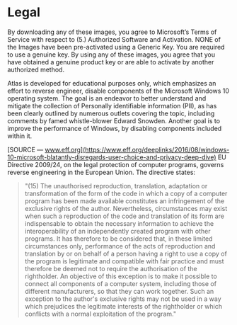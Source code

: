 # Legal

By downloading any of these images, you agree to Microsoft’s Terms of Service with respect to (5.) Authorized Software and Activation. NONE of the Images have been pre-activated using a Generic Key. You are required to use a genuine key. By using any of these images, you agree that you have obtained a genuine product key or are able to activate by another authorized method.

Atlas is developed for educational purposes only, which emphasizes an effort to reverse engineer, disable components of the Microsoft Windows 10 operating system. The goal is an endeavor to better understand and mitigate the collection of Personally identifiable information (PII), as has been clearly outlined by numerous outlets covering the topic, including comments by famed whistle-blower Edward Snowden. Another goal is to improve the performance of Windows, by disabling components included within it.

[SOURCE — www.eff.org](https://www.eff.org/deeplinks/2016/08/windows-10-microsoft-blatantly-disregards-user-choice-and-privacy-deep-dive) EU Directive 2009/24, on the legal protection of computer programs, governs reverse engineering in the European Union. The directive states:

> "(15) The unauthorised reproduction, translation, adaptation or transformation of the form of the code in which a copy of a computer program has been made available constitutes an infringement of the exclusive rights of the author. Nevertheless, circumstances may exist when such a reproduction of the code and translation of its form are indispensable to obtain the necessary information to achieve the interoperability of an independently created program with other programs. It has therefore to be considered that, in these limited circumstances only, performance of the acts of reproduction and translation by or on behalf of a person having a right to use a copy of the program is legitimate and compatible with fair practice and must therefore be deemed not to require the authorisation of the rightholder. An objective of this exception is to make it possible to connect all components of a computer system, including those of different manufacturers, so that they can work together. Such an exception to the author's exclusive rights may not be used in a way which prejudices the legitimate interests of the rightholder or which conflicts with a normal exploitation of the program."
